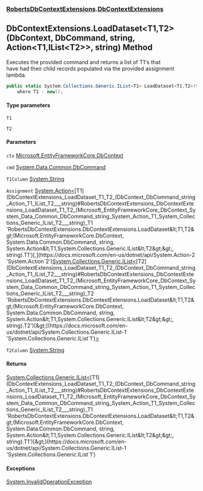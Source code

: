 ### [RobertsDbContextExtensions](RobertsDbContextExtensions 'RobertsDbContextExtensions').[DbContextExtensions](DbContextExtensions 'RobertsDbContextExtensions.DbContextExtensions')
## DbContextExtensions.LoadDataset&lt;T1,T2&gt;(DbContext, DbCommand, string, Action&lt;T1,IList&lt;T2&gt;&gt;, string) Method
Executes the provided command and returns a list of T1's that  
have had their child records populated via the provided assignment  
lambda.   
```csharp
public static System.Collections.Generic.IList<T1> LoadDataset<T1,T2>(this Microsoft.EntityFrameworkCore.DbContext ctx, System.Data.Common.DbCommand cmd, string T1Column, System.Action<T1,System.Collections.Generic.IList<T2>> Assignment, string T2Column=null)
    where T1 : new();
```
#### Type parameters
<a name='RobertsDbContextExtensions_DbContextExtensions_LoadDataset_T1_T2_(Microsoft_EntityFrameworkCore_DbContext_System_Data_Common_DbCommand_string_System_Action_T1_System_Collections_Generic_IList_T2___string)_T1'></a>
`T1`  
  
<a name='RobertsDbContextExtensions_DbContextExtensions_LoadDataset_T1_T2_(Microsoft_EntityFrameworkCore_DbContext_System_Data_Common_DbCommand_string_System_Action_T1_System_Collections_Generic_IList_T2___string)_T2'></a>
`T2`  
  
#### Parameters
<a name='RobertsDbContextExtensions_DbContextExtensions_LoadDataset_T1_T2_(Microsoft_EntityFrameworkCore_DbContext_System_Data_Common_DbCommand_string_System_Action_T1_System_Collections_Generic_IList_T2___string)_ctx'></a>
`ctx` [Microsoft.EntityFrameworkCore.DbContext](https://docs.microsoft.com/en-us/dotnet/api/Microsoft.EntityFrameworkCore.DbContext 'Microsoft.EntityFrameworkCore.DbContext')  
  
<a name='RobertsDbContextExtensions_DbContextExtensions_LoadDataset_T1_T2_(Microsoft_EntityFrameworkCore_DbContext_System_Data_Common_DbCommand_string_System_Action_T1_System_Collections_Generic_IList_T2___string)_cmd'></a>
`cmd` [System.Data.Common.DbCommand](https://docs.microsoft.com/en-us/dotnet/api/System.Data.Common.DbCommand 'System.Data.Common.DbCommand')  
  
<a name='RobertsDbContextExtensions_DbContextExtensions_LoadDataset_T1_T2_(Microsoft_EntityFrameworkCore_DbContext_System_Data_Common_DbCommand_string_System_Action_T1_System_Collections_Generic_IList_T2___string)_T1Column'></a>
`T1Column` [System.String](https://docs.microsoft.com/en-us/dotnet/api/System.String 'System.String')  
  
<a name='RobertsDbContextExtensions_DbContextExtensions_LoadDataset_T1_T2_(Microsoft_EntityFrameworkCore_DbContext_System_Data_Common_DbCommand_string_System_Action_T1_System_Collections_Generic_IList_T2___string)_Assignment'></a>
`Assignment` [System.Action&lt;](https://docs.microsoft.com/en-us/dotnet/api/System.Action-2 'System.Action`2')[T1](DbContextExtensions_LoadDataset_T1_T2_(DbContext_DbCommand_string_Action_T1_IList_T2___string)#RobertsDbContextExtensions_DbContextExtensions_LoadDataset_T1_T2_(Microsoft_EntityFrameworkCore_DbContext_System_Data_Common_DbCommand_string_System_Action_T1_System_Collections_Generic_IList_T2___string)_T1 'RobertsDbContextExtensions.DbContextExtensions.LoadDataset&lt;T1,T2&gt;(Microsoft.EntityFrameworkCore.DbContext, System.Data.Common.DbCommand, string, System.Action&lt;T1,System.Collections.Generic.IList&lt;T2&gt;&gt;, string).T1')[,](https://docs.microsoft.com/en-us/dotnet/api/System.Action-2 'System.Action`2')[System.Collections.Generic.IList&lt;](https://docs.microsoft.com/en-us/dotnet/api/System.Collections.Generic.IList-1 'System.Collections.Generic.IList`1')[T2](DbContextExtensions_LoadDataset_T1_T2_(DbContext_DbCommand_string_Action_T1_IList_T2___string)#RobertsDbContextExtensions_DbContextExtensions_LoadDataset_T1_T2_(Microsoft_EntityFrameworkCore_DbContext_System_Data_Common_DbCommand_string_System_Action_T1_System_Collections_Generic_IList_T2___string)_T2 'RobertsDbContextExtensions.DbContextExtensions.LoadDataset&lt;T1,T2&gt;(Microsoft.EntityFrameworkCore.DbContext, System.Data.Common.DbCommand, string, System.Action&lt;T1,System.Collections.Generic.IList&lt;T2&gt;&gt;, string).T2')[&gt;](https://docs.microsoft.com/en-us/dotnet/api/System.Collections.Generic.IList-1 'System.Collections.Generic.IList`1')[&gt;](https://docs.microsoft.com/en-us/dotnet/api/System.Action-2 'System.Action`2')  
  
<a name='RobertsDbContextExtensions_DbContextExtensions_LoadDataset_T1_T2_(Microsoft_EntityFrameworkCore_DbContext_System_Data_Common_DbCommand_string_System_Action_T1_System_Collections_Generic_IList_T2___string)_T2Column'></a>
`T2Column` [System.String](https://docs.microsoft.com/en-us/dotnet/api/System.String 'System.String')  
  
#### Returns
[System.Collections.Generic.IList&lt;](https://docs.microsoft.com/en-us/dotnet/api/System.Collections.Generic.IList-1 'System.Collections.Generic.IList`1')[T1](DbContextExtensions_LoadDataset_T1_T2_(DbContext_DbCommand_string_Action_T1_IList_T2___string)#RobertsDbContextExtensions_DbContextExtensions_LoadDataset_T1_T2_(Microsoft_EntityFrameworkCore_DbContext_System_Data_Common_DbCommand_string_System_Action_T1_System_Collections_Generic_IList_T2___string)_T1 'RobertsDbContextExtensions.DbContextExtensions.LoadDataset&lt;T1,T2&gt;(Microsoft.EntityFrameworkCore.DbContext, System.Data.Common.DbCommand, string, System.Action&lt;T1,System.Collections.Generic.IList&lt;T2&gt;&gt;, string).T1')[&gt;](https://docs.microsoft.com/en-us/dotnet/api/System.Collections.Generic.IList-1 'System.Collections.Generic.IList`1')  
#### Exceptions
[System.InvalidOperationException](https://docs.microsoft.com/en-us/dotnet/api/System.InvalidOperationException 'System.InvalidOperationException')  
